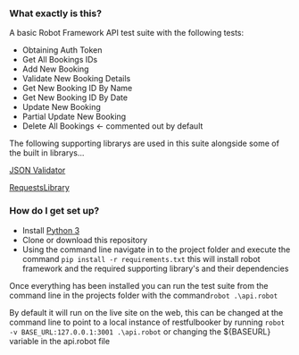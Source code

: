 ### What exactly is this? ###

A basic Robot Framework API test suite with the following tests:

* Obtaining Auth Token
* Get All Bookings IDs
* Add New Booking
* Validate New Booking Details
* Get New Booking ID By Name
* Get New Booking ID By Date
* Update New Booking
* Partial Update New Booking
* Delete All Bookings <- commented out by default

The following supporting librarys are used in this suite alongside some of the built in librarys...

[JSON Validator](https://github.com/peterservice-rnd/robotframework-jsonvalidator)

[RequestsLibrary](https://github.com/bulkan/robotframework-requests)



### How do I get set up? ###

* Install [Python 3](https://python.org/)
* Clone or download this repository
* Using the command line navigate in to the project folder and execute the command ```pip install -r requirements.txt``` this will install robot framework and the required supporting library's and their dependencies

Once everything has been installed you can run the test suite from the command line in the projects folder with the command```robot .\api.robot``` 

By default it will run on the live site on the web, this can be changed at the command line to point to a local instance of restfulbooker by running ```robot -v BASE_URL:127.0.0.1:3001 .\api.robot``` or changing the ${BASEURL} variable in the api.robot file

